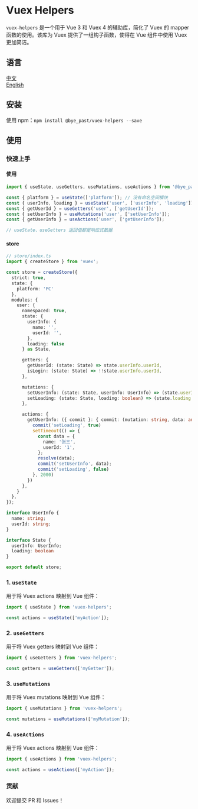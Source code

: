 # Vuex Helpers

`vuex-helpers` 是一个用于 Vue 3 和 Vuex 4 的辅助库，简化了 Vuex 的 mapper 函数的使用。该库为 Vuex 提供了一组钩子函数，使得在 Vue 组件中使用 Vuex 更加简洁。


## 语言

<a href="./README-zh_CN.md">中文</a></br>
<a href="./README.md">English</a>

## 安装

使用 npm：`npm install @bye_past/vuex-helpers --save`

## 使用

### 快速上手

#### 使用
```javascript
import { useState, useGetters, useMutations, useActions } from '@bye_past/vuex-helpers';

const { platform } = useState(['platform']); // 没有命名空间模块
const { userInfo, loading } = useState('user', ['userInfo', 'loading']); // user命名空间模块
const { getUserId } = useGetters('user', ['getUserId']);
const { setUserInfo } = useMutations('user', ['setUserInfo']);
const { getUserInfo } = useActions('user', ['getUserInfo']);

// useState、useGetters 返回值都是响应式数据
```
#### store
```typescript
// store/index.ts
import { createStore } from 'vuex';

const store = createStore({
  strict: true,
  state: {
    platform: 'PC'
  },
  modules: {
    user: {
      namespaced: true,
      state: {
        userInfo: {
          name: '',
          userId: '',
        },
        loading: false
      } as State,

      getters: {
        getUserId: (state: State) => state.userInfo.userId,
        isLogin: (state: State) => !!state.userInfo.userId,
      },

      mutations: {
        setUserInfo: (state: State, userInfo: UserInfo) => (state.userInfo = userInfo),
        setLoading: (state: State, loading: boolean) => (state.loading = loading),
      },

      actions: {
        getUserInfo: ({ commit }: { commit: (mutation: string, data: any) => void }) => new Promise(resolve => {
          commit('setLoading', true)
          setTimeout(() => {
            const data = {
              name: '张三',
              userId: '1',
            };
            resolve(data);
            commit('setUserInfo', data);
            commit('setLoading', false)
          }, 2000)
        })
      },
    }
  },
});

interface UserInfo {
  name: string;
  userId: string;
}

interface State {
  userInfo: UserInfo;
  loading: boolean
}

export default store;
```

### 1. `useState`

用于将 Vuex actions 映射到 Vue 组件：

```javascript
import { useState } from 'vuex-helpers';

const actions = useState(['myAction']);
```

### 2. `useGetters`

用于将 Vuex getters 映射到 Vue 组件：

```javascript
import { useGetters } from 'vuex-helpers';

const getters = useGetters(['myGetter']);
```

### 3. `useMutations`

用于将 Vuex mutations 映射到 Vue 组件：

```javascript
import { useMutations } from 'vuex-helpers';

const mutations = useMutations(['myMutation']);
```

### 4. `useActions`

用于将 Vuex actions 映射到 Vue 组件：

```javascript
import { useActions } from 'vuex-helpers';

const actions = useActions(['myAction']);
```

### 贡献
欢迎提交 PR 和 Issues！
